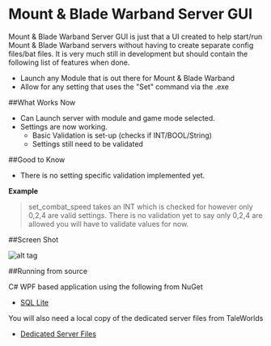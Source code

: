 Mount & Blade Warband Server GUI
===
Mount & Blade Warband Server GUI is just that a UI created to help start/run Mount & Blade Warband servers without having to create separate config files/bat files. It is very much still in development but should contain the following list of features when done.

- Launch any Module that is out there for Mount & Blade Warband
- Allow for any setting that uses the "Set" command via the .exe

##What Works Now

* Can Launch server with module and game mode selected.
* Settings are now working.
  * Basic Validation is set-up (checks if INT/BOOL/String)
  * Settings still need to be validated 
  
##Good to Know 
* There is no setting specific validation implemented yet. 


**Example**

>set_combat_speed takes an INT which is checked for however only 0,2,4 are valid settings. There is no validation yet to say only 0,2,4 are allowed you will have to validate values for now.


##Screen Shot


![alt tag](http://n00bworks.com/img/MBServerGUI.PNG)



##Running from source

C# WPF based application using the following from NuGet
- [SQL Lite](http://www.nuget.org/packages/System.Data.SQLite.Core/)

You will also need a local copy of the dedicated server files from TaleWorlds
- [Dedicated Server Files](http://download2.taleworlds.com/mb_warband_dedicated_1158.zip)